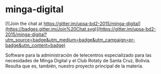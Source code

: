# minga-digital

[![Join the chat at https://gitter.im/upsa-bd2-2015/minga-digital](https://badges.gitter.im/Join%20Chat.svg)](https://gitter.im/upsa-bd2-2015/minga-digital?utm_source=badge&utm_medium=badge&utm_campaign=pr-badge&utm_content=badge)

Software para la administración de telecentros especializado para las necesidades de Minga Digital y el Club Rotaty de Santa Cruz, Bolivia.
Resulta que es, también, nuestro proyecto principal de la materia.